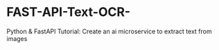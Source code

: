 # FAST-API-Text-OCR-
Python &amp; FastAPI Tutorial: Create an ai microservice to extract text from images
